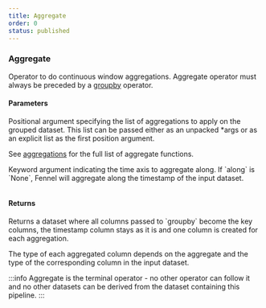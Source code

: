 ```yaml
---
title: Aggregate
order: 0
status: published
---
```

### Aggregate
Operator to do continuous window aggregations. Aggregate operator must always
be preceded by a [groupby](/api-reference/operators/groupby) operator.

#### Parameters

<Expandable title="aggregates" type="List[Aggregation]">
Positional argument specifying the list of aggregations to apply on the grouped
dataset. This list can be passed either as an unpacked *args or as an explicit 
list as the first position argument.

See [aggregations](/api-reference/aggregations) for the full list of aggregate 
functions.
</Expandable>

<Expandable title="along" type="Optional[str]">
Keyword argument indicating the time axis to aggregate along. If `along` is `None`, Fennel will aggregate along the timestamp of the input dataset. 
</Expandable>

<pre snippet="api-reference/operators/aggregate#basic" status="success"
    message="Aggregate count & sum of transactions in rolling windows along transaction time"
>
</pre>

#### Returns
<Expandable type="Dataset">
Returns a dataset where all columns passed to `groupby` become the key columns,
the timestamp column stays as it is and one column is created for each aggregation.

The type of each aggregated column depends on the aggregate and the type of the
corresponding column in the input dataset.
</Expandable>

:::info
Aggregate is the terminal operator - no other operator can follow it and no 
other datasets can be derived from the dataset containing this pipeline.
:::



